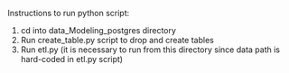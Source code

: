 Instructions to run python script:
1. cd into data_Modeling_postgres directory
2. Run create_table.py script to drop and create tables
3. Run etl.py (it is necessary to run from this directory since data path is hard-coded in etl.py script)
